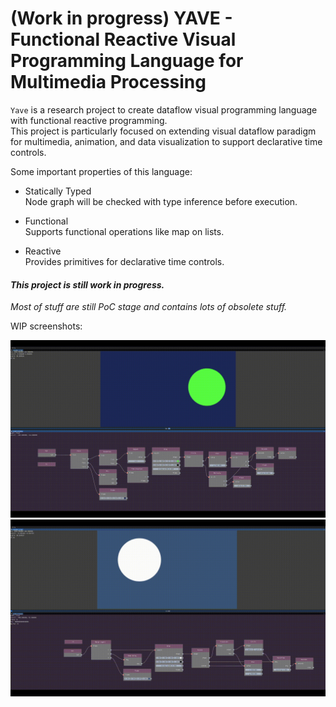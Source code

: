 # (Work in progress) YAVE - Functional Reactive Visual Programming Language for Multimedia Processing

`Yave` is a research project to create dataflow visual programming language with functional reactive programming.   
This project is particularly focused on extending visual dataflow paradigm for multimedia, animation, and data visualization to support declarative time controls.

Some important properties of this language:

* Statically Typed  
  Node graph will be checked with type inference before execution.

* Functional  
  Supports functional operations like map on lists. 

* Reactive  
  Provides primitives for declarative time controls.


#### *This project is still work in progress.*  
*Most of stuff are still PoC stage and contains lots of obsolete stuff.*

WIP screenshots:

![](assets/1.gif)
![](assets/2.gif)